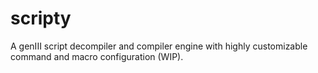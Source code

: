 # scripty
A genIII script decompiler and compiler engine with highly customizable command and macro configuration (WIP).
